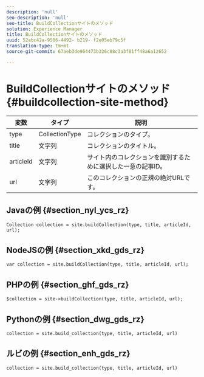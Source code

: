 ```yaml
---
description: 'null'
seo-description: 'null'
seo-title: BuildCollectionサイトのメソッド
solution: Experience Manager
title: BuildCollectionサイトのメソッド
uuid: 52abc42a-9506-4492- b219- f2e05eb79c5f
translation-type: tm+mt
source-git-commit: 67aeb3de964473b326c88c3a3f81ff48a6a12652

---
```



# BuildCollectionサイトのメソッド{#buildcollection-site-method}

| 変数 | タイプ | 説明 |
|--- |--- |--- |
| type | CollectionType | コレクションのタイプ。 |
| title | 文字列 | コレクションのタイトル。 |
| articleId | 文字列 | サイト内のコレクションを識別するために選択した一意の記事ID。 |
| url | 文字列 | このコレクションの正規の絶対URLです。 |

## Javaの例 {#section_nyl_ycs_rz}

```
Collection collection = site.buildCollection(type, title, articleId, url); 
```

## NodeJSの例 {#section_xkd_gds_rz}

```
var collection = site.buildCollection(type, title, articleId, url); 
```

## PHPの例 {#section_ghf_gds_rz}

```
$collection = site->buildCollection(type, title, articleId, url); 
```

## Pythonの例 {#section_dwg_gds_rz}

```
collection = site.build_collection(type, title, articleId, url) 
```

## ルビの例 {#section_enh_gds_rz}

```
collection = site.build_collection(type, title, articleId, url) 
```
